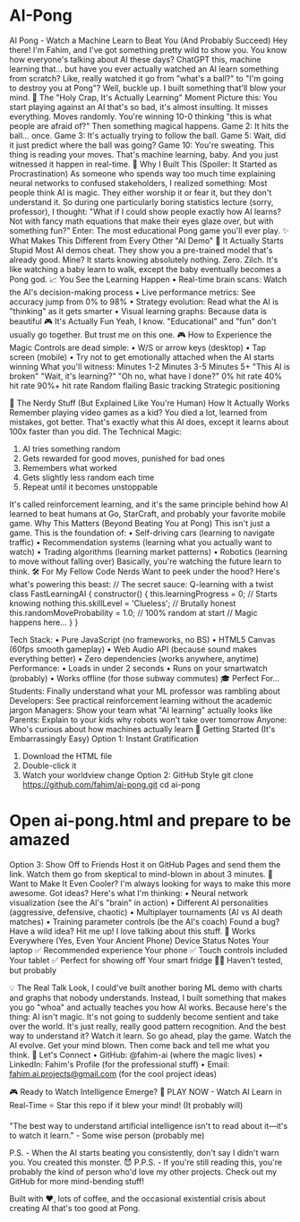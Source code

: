 # AI-Pong
AI Pong - Watch a Machine Learn to Beat You (And Probably Succeed)
Hey there! I'm Fahim, and I've got something pretty wild to show you.
You know how everyone's talking about AI these days? ChatGPT this, machine learning that... but have you ever actually watched an AI learn something from scratch? Like, really watched it go from "what's a ball?" to "I'm going to destroy you at Pong"?
Well, buckle up. I built something that'll blow your mind.
🎯 The "Holy Crap, It's Actually Learning" Moment
Picture this: You start playing against an AI that's so bad, it's almost insulting. It misses everything. Moves randomly. You're winning 10-0 thinking "this is what people are afraid of?"
Then something magical happens.
Game 2: It hits the ball... once.
Game 3: It's actually trying to follow the ball.
Game 5: Wait, did it just predict where the ball was going?
Game 10: You're sweating. This thing is reading your moves.
That's machine learning, baby. And you just witnessed it happen in real-time.
🧠 Why I Built This (Spoiler: It Started as Procrastination)
As someone who spends way too much time explaining neural networks to confused stakeholders, I realized something: Most people think AI is magic. They either worship it or fear it, but they don't understand it.
So during one particularly boring statistics lecture (sorry, professor), I thought: "What if I could show people exactly how AI learns? Not with fancy math equations that make their eyes glaze over, but with something fun?"
Enter: The most educational Pong game you'll ever play.
✨ What Makes This Different from Every Other "AI Demo"
🚀 It Actually Starts Stupid
Most AI demos cheat. They show you a pre-trained model that's already good. Mine? It starts knowing absolutely nothing. Zero. Zilch. It's like watching a baby learn to walk, except the baby eventually becomes a Pong god.
📈 You See the Learning Happen
•	Real-time brain scans: Watch the AI's decision-making process
•	Live performance metrics: See accuracy jump from 0% to 98%
•	Strategy evolution: Read what the AI is "thinking" as it gets smarter
•	Visual learning graphs: Because data is beautiful
🎮 It's Actually Fun
Yeah, I know. "Educational" and "fun" don't usually go together. But trust me on this one.
🎮 How to Experience the Magic
Controls are dead simple:
•	W/S or arrow keys (desktop)
•	Tap screen (mobile)
•	Try not to get emotionally attached when the AI starts winning
What you'll witness:
Minutes 1-2	Minutes 3-5	Minutes 5+
"This AI is broken"	"Wait, it's learning?"	"Oh no, what have I done?"
0% hit rate	40% hit rate	90%+ hit rate
Random flailing	Basic tracking	Strategic positioning

🔬 The Nerdy Stuff (But Explained Like You're Human)
How It Actually Works
Remember playing video games as a kid? You died a lot, learned from mistakes, got better. That's exactly what this AI does, except it learns about 100x faster than you did.
The Technical Magic:
1. AI tries something random
2. Gets rewarded for good moves, punished for bad ones
3. Remembers what worked
4. Gets slightly less random each time
5. Repeat until it becomes unstoppable

It's called reinforcement learning, and it's the same principle behind how AI learned to beat humans at Go, StarCraft, and probably your favorite mobile game.
Why This Matters (Beyond Beating You at Pong)
This isn't just a game. This is the foundation of:
•	Self-driving cars (learning to navigate traffic)
•	Recommendation systems (learning what you actually want to watch)
•	Trading algorithms (learning market patterns)
•	Robotics (learning to move without falling over)
Basically, you're watching the future learn to think.
🛠️ For My Fellow Code Nerds
Want to peek under the hood? Here's what's powering this beast:
// The secret sauce: Q-learning with a twist
class FastLearningAI {
    constructor() {
        this.learningProgress = 0; // Starts knowing nothing
        this.skillLevel = 'Clueless'; // Brutally honest
        this.randomMoveProbability = 1.0; // 100% random at start
        // Magic happens here...
    }
}

Tech Stack:
•	Pure JavaScript (no frameworks, no BS)
•	HTML5 Canvas (60fps smooth gameplay)
•	Web Audio API (because sound makes everything better)
•	Zero dependencies (works anywhere, anytime)
Performance:
•	Loads in under 2 seconds
•	Runs on your smartwatch (probably)
•	Works offline (for those subway commutes)
🎓 Perfect For...
Students: Finally understand what your ML professor was rambling about
Developers: See practical reinforcement learning without the academic jargon
Managers: Show your team what "AI learning" actually looks like
Parents: Explain to your kids why robots won't take over tomorrow
Anyone: Who's curious about how machines actually learn
🚀 Getting Started (It's Embarrassingly Easy)
Option 1: Instant Gratification
1.	Download the HTML file
2.	Double-click it
3.	Watch your worldview change
Option 2: GitHub Style
git clone https://github.com/fahim/ai-pong.git
cd ai-pong
# Open ai-pong.html and prepare to be amazed

Option 3: Show Off to Friends
Host it on GitHub Pages and send them the link. Watch them go from skeptical to mind-blown in about 3 minutes.
🤝 Want to Make It Even Cooler?
I'm always looking for ways to make this more awesome. Got ideas? Here's what I'm thinking:
•	Neural network visualization (see the AI's "brain" in action)
•	Different AI personalities (aggressive, defensive, chaotic)
•	Multiplayer tournaments (AI vs AI death matches)
•	Training parameter controls (be the AI's coach)
Found a bug? Have a wild idea? Hit me up! I love talking about this stuff.
📱 Works Everywhere (Yes, Even Your Ancient Phone)
Device	Status	Notes
Your laptop	✅	Recommended experience
Your phone	✅	Touch controls included
Your tablet	✅	Perfect for showing off
Your smart fridge	🤷‍♂️	Haven't tested, but probably

💡 The Real Talk
Look, I could've built another boring ML demo with charts and graphs that nobody understands. Instead, I built something that makes you go "whoa" and actually teaches you how AI works.
Because here's the thing: AI isn't magic. It's not going to suddenly become sentient and take over the world. It's just really, really good pattern recognition. And the best way to understand it? Watch it learn.
So go ahead, play the game. Watch the AI evolve. Get your mind blown. Then come back and tell me what you think.
🔗 Let's Connect
•	GitHub: @fahim-ai (where the magic lives)
•	LinkedIn: Fahim's Profile (for the professional stuff)
•	Email: fahim.ai.projects@gmail.com (for the cool project ideas)
 
🎮 Ready to Watch Intelligence Emerge?
🚀 PLAY NOW - Watch AI Learn in Real-Time
⭐ Star this repo if it blew your mind! (It probably will)
 
"The best way to understand artificial intelligence isn't to read about it—it's to watch it learn." - Some wise person (probably me)
 
P.S. - When the AI starts beating you consistently, don't say I didn't warn you. You created this monster. 😈
P.P.S. - If you're still reading this, you're probably the kind of person who'd love my other projects. Check out my GitHub for more mind-bending stuff!
 
Built with ❤️, lots of coffee, and the occasional existential crisis about creating AI that's too good at Pong.

